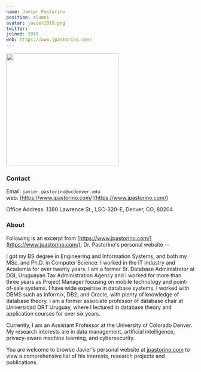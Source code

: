 ```yaml
---
name: Javier Pastorino
position: alumni
avatar: javier2019.png
twitter:
joined: 2019
web: https://www.jpastorino.com/
---
```


<img width="300" src="{{site.baseurl}}/images/people/{{page.avatar}}" data-action="zoom">

### Contact

Email: `javier.pastorino@ucdenver.edu`<br>
web: [https://www.jpastorino.com/](https://www.jpastorino.com/)<br>

Office Address: 1380 Lawrence St., LSC-320-E, Denver, CO, 80204<br>

### About
Following is an excerpt from [https://www.jpastorino.com/](https://www.jpastorino.com/), Dr. Pastorino's personal website --

I got my BS degree in Engineering and  Information Systems, and both my MSc. and Ph.D. in Computer Science. I worked in the IT industry and Academia for over twenty years. I am a former Sr. Database Administrator at DGI, Uruguayan Tax Administration Agency and I worked for more than three years as Project Manager focusing on mobile technology and point-of-sale systems. I have wide expertise in database systems. I worked with DBMS such as Informix, DB2, and Oracle, with plenty of knowledge of database theory. I am a former associate professor of database chair at Universidad ORT Uruguay, where I lectured in database theory and application courses for over six years.

Currently, I am an Assistant Professor at the University of Colorado Denver. My research interests are in data management, artificial intelligence, privacy-aware machine learning, and cybersecurity. 

You are welcome to browse Javier's personal website at <a href="https://www.jpastorino.com">jpastorino.com</a> to view a comprehensive list of his interests, research projects and publications.




